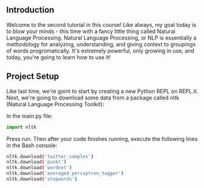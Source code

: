 ## Introduction
Welcome to the second tutorial in this course! Like always, my goal today is to blow your minds - this time with a fancy little thing called Natural Language Processing. Natural Language Processing, or NLP is essentially a methodology for analyzing, understanding, and giving context to groupings of words progromatically. It's extremely powerful, only growing in use, and today, you're going to learn how to use it!

## Project Setup
Like last time, we're goint to start by creating a new Python REPL on REPL.it. Next, we're going to download some data from a package called nltk (Natural Language Processing Toolkit):

In the main.py file:
```python
import nltk
```

Press run. Then after your code finishes running, execute the following lines in the Bash console:
```bash
nltk.download('twitter_samples')
nltk.download('punkt')
nltk.download('wordnet')
nltk.download('averaged_perceptron_tagger')
nltk.download('stopwords')
```
